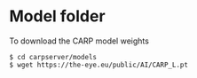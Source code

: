 # Model folder

To download the CARP model weights

```
$ cd carpserver/models
$ wget https://the-eye.eu/public/AI/CARP_L.pt